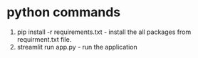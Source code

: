 # python commands

1. pip install -r requirements.txt - install the all packages from requirment.txt file.
2. streamlit run app.py - run the application
